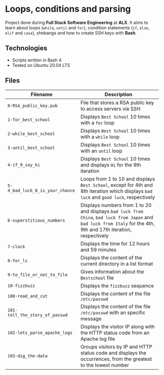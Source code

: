# Loops, conditions and parsing

Project done during **Full Stack Software Engineering** at **ALX**. It aims to learn about loops (`while`, `until` and `for`), condition statements (`if`, `else`, `elif` and `case`), shebangs and how to create SSH keys with **Bash**.

## Technologies
* Scripts written in Bash 4
* Tested on Ubuntu 20.04 LTS

## Files

| Filename | Description |
| -------- | ----------- |
| `0-RSA_public_key.pub` | File that stores a RSA public key to access servers via SSH |
| `1-for_best_school` | Displays `Best School` 10 times with a `for` loop |
| `2-while_best_school` | Displays `Best School` 10 times with a `while` loop |
| `3-until_best_school` | Displays `Best School` 10 times with an `until` loop |
| `4-if_9_say_hi` | Displays `Best School` 10 times and displays `Hi` for the 9th iteration |
| `5-4_bad_luck_8_is_your_chance` | Loops from 1 to 10 and displays `Best School`, except for 4th and 8th iteration which displays `bad luck` and `good luck`, respectively  |
| `6-superstitious_numbers` | Displays numbers from 1 to 20 and displays `bad luck from China`, `bad luck from Japan` and `bad luck from Italy` for the 4th, 9th and 17th iteration, respectively |
| `7-clock` | Displays the time for 12 hours and 59 minutes |
| `8-for_ls` | Displays the content of the current directory in a list format |
| `9-to_file_or_not_to_file` | Gives information about the `Bestschool` file |
| `10-fizzbuzz` | Displays the `fizzbuzz` sequence |
| `100-read_and_cut` | Displays the content of the file `/etc/passwd` |
| `101-tell_the_story_of_passwd` | Displays the content of the file `/etc/passwd` with an specific message |
| `102-lets_parse_apache_logs` | Displays the visitor IP along with the HTTP status code from an Apache log file |
| `103-dig_the-data` | Groups visitors by IP and HTTP status code and displays the occurrences, from the greatest to the lowest number |
